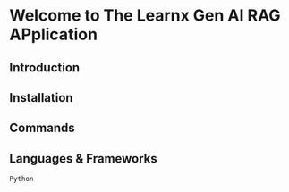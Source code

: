 # Welcome to The Learnx Gen AI RAG APplication

## Introduction

## Installation

## Commands

## Languages & Frameworks
```Python```
